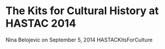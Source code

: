 # The Kits for Cultural History at HASTAC 2014
Nina Belojevic on September 5, 2014   HASTACKitsForCulture
